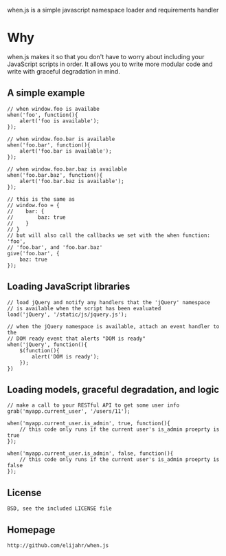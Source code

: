 when.js is a simple javascript namespace loader and requirements handler

Why
===
when.js makes it so that you don't have to worry about including your JavaScript
scripts in order.  It allows you to write more modular code and write with
graceful degradation in mind.

A simple example
----------------
    // when window.foo is availabe
    when('foo', function(){
        alert('foo is available');
    });

    // when window.foo.bar is available
    when('foo.bar', function(){
        alert('foo.bar is available');
    });

    // when window.foo.bar.baz is available
    when('foo.bar.baz', function(){
        alert('foo.bar.baz is available');
    });

    // this is the same as
    // window.foo = {
    //    bar: {
    //        baz: true
    //    }
    // }
    // but will also call the callbacks we set with the when function: 'foo',
    // 'foo.bar', and 'foo.bar.baz'
    give('foo.bar', {
        baz: true
    });


Loading JavaScript libraries
----------------------------
    // load jQuery and notify any handlers that the 'jQuery' namespace
    // is available when the script has been evaluated
    load('jQuery', '/static/js/jquery.js');

    // when the jQuery namespace is available, attach an event handler to the
    // DOM ready event that alerts "DOM is ready"
    when('jQuery', function(){
        $(function(){
            alert('DOM is ready');
        });
    })

Loading models, graceful degradation, and logic
-----------------------------------------------
    // make a call to your RESTful API to get some user info
    grab('myapp.current_user', '/users/11');

    when('myapp.current_user.is_admin', true, function(){
        // this code only runs if the current user's is_admin proeprty is true
    });

    when('myapp.current_user.is_admin', false, function(){
        // this code only runs if the current user's is_admin proeprty is false
    });

License
-------
    BSD, see the included LICENSE file

Homepage
--------
    http://github.com/elijahr/when.js
